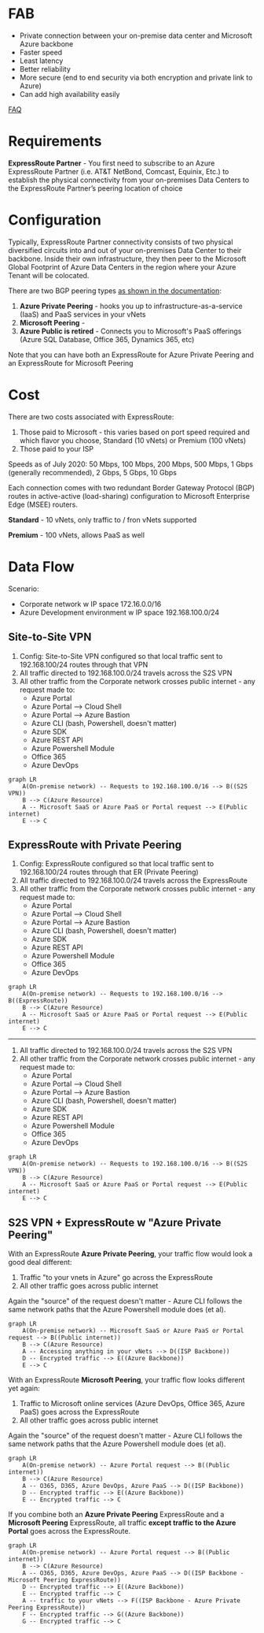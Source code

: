 # FAB 
- Private connection between your on-premise data center and Microsoft Azure backbone
- Faster speed
- Least latency
- Better reliability
- More secure (end to end security via both encryption and private link to Azure)
- Can add high availability easily

[FAQ](https://docs.microsoft.com/en-us/azure/expressroute/expressroute-faqs)

# Requirements
**ExpressRoute Partner** - You first need to subscribe to an Azure ExpressRoute Partner (i.e.
AT&T NetBond, Comcast, Equinix, Etc.) to establish the physical connectivity from your on-premises
Data Centers to the ExpressRoute Partner’s peering location of choice

# Configuration
Typically, ExpressRoute Partner connectivity consists of two physical diversified circuits into and out of
your on-premises Data Center to their backbone. Inside their own infrastructure, they then peer to the Microsoft Global
Footprint of Azure Data Centers in the region where your Azure Tenant will be colocated.

There are two BGP peering types [as shown in the documentation](https://docs.microsoft.com/en-us/azure/expressroute/expressroute-circuit-peerings): 
1. **Azure Private Peering** - hooks you up to infrastructure-as-a-service (IaaS) and PaaS services in your vNets
1. **Microsoft Peering** - 
1. **Azure Public is retired** - Connects you to Microsoft's PaaS offerings (Azure SQL Database, Office 365, Dynamics 365, etc)

Note that you can have both an ExpressRoute for Azure Private Peering and an ExpressRoute for Microsoft Peering

# Cost
There are two costs associated with ExpressRoute:
1. Those paid to Microsoft - this varies based on port speed required and which flavor you choose, Standard (10 vNets) or Premium (100 vNets)
1. Those paid to your ISP

Speeds as of July 2020: 50 Mbps, 100 Mbps, 200 Mbps, 500 Mbps, 1 Gbps (generally recommended), 2 Gbps, 5 Gbps, 10 Gbps

Each connection comes with two redundant Border Gateway Protocol (BGP) routes in active-active (load-sharing) configuration to Microsoft Enterprise Edge (MSEE) routers. 

**Standard** - 10 vNets, only traffic to / fron vNets supported

**Premium** - 100 vNets, allows PaaS as well

# Data Flow

Scenario: 
- Corporate network w IP space 172.16.0.0/16
- Azure Development environment w IP space 192.168.100.0/24

## Site-to-Site VPN

1. Config: Site-to-Site VPN configured so that local traffic sent to 192.168.100/24 routes through that VPN
1. All traffic directed to 192.168.100.0/24 travels across the S2S VPN
2. All other traffic from the Corporate network crosses public internet - any request made to:
    - Azure Portal
    - Azure Portal --> Cloud Shell
    - Azure Portal --> Azure Bastion
    - Azure CLI (bash, Powershell, doesn't matter)
    - Azure SDK
    - Azure REST API
    - Azure Powershell Module
    - Office 365
    - Azure DevOps

```mermaid
graph LR
    A(On-premise network) -- Requests to 192.168.100.0/16 --> B((S2S VPN))
    B --> C(Azure Resource)
    A -- Microsoft SaaS or Azure PaaS or Portal request --> E(Public internet)
    E --> C
```    
## ExpressRoute with Private Peering

1. Config: ExpressRoute configured so that local traffic sent to 192.168.100/24 routes through that ER (Private Peering)
1. All traffic directed to 192.168.100.0/24 travels across the ExpressRoute
2. All other traffic from the Corporate network crosses public internet - any request made to:
    - Azure Portal
    - Azure Portal --> Cloud Shell
    - Azure Portal --> Azure Bastion
    - Azure CLI (bash, Powershell, doesn't matter)
    - Azure SDK
    - Azure REST API
    - Azure Powershell Module
    - Office 365
    - Azure DevOps

```mermaid
graph LR
    A(On-premise network) -- Requests to 192.168.100.0/16 --> B((ExpressRoute))
    B --> C(Azure Resource)
    A -- Microsoft SaaS or Azure PaaS or Portal request --> E(Public internet)
    E --> C
```    

---------------------

1. All traffic directed to 192.168.100.0/24 travels across the S2S VPN
2. All other traffic from the Corporate network crosses public internet - any request made to:
    - Azure Portal
    - Azure Portal --> Cloud Shell
    - Azure Portal --> Azure Bastion
    - Azure CLI (bash, Powershell, doesn't matter)
    - Azure SDK
    - Azure REST API
    - Azure Powershell Module
    - Office 365
    - Azure DevOps

```mermaid
graph LR
    A(On-premise network) -- Requests to 192.168.100.0/16 --> B((S2S VPN))
    B --> C(Azure Resource)
    A -- Microsoft SaaS or Azure PaaS or Portal request --> E(Public internet)
    E --> C
```    


## S2S VPN + ExpressRoute w "Azure Private Peering"

With an ExpressRoute **Azure Private Peering**, your traffic flow would look a good deal different:
1. Traffic "to your vnets in Azure" go across the ExpressRoute
2. All other traffic goes across public internet

Again the "source" of the request doesn't matter - Azure CLI follows the same network paths that the Azure Powershell module does (et al).
```mermaid
graph LR
    A(On-premise network) -- Microsoft SaaS or Azure PaaS or Portal request --> B((Public internet))
    B --> C(Azure Resource)
    A -- Accessing anything in your vNets --> D((ISP Backbone))
    D -- Encrypted traffic --> E((Azure Backbone))
    E --> C
```    
With an ExpressRoute **Microsoft Peering**, your traffic flow looks different yet again:
1. Traffic to Microsoft online services (Azure DevOps, Office 365, Azure PaaS) goes across the ExpressRoute
2. All other traffic goes across public internet

Again the "source" of the request doesn't matter - Azure CLI follows the same network paths that the Azure Powershell module does (et al).
```mermaid
graph LR
    A(On-premise network) -- Azure Portal request --> B((Public internet))
    B --> C(Azure Resource)
    A -- O365, D365, Azure DevOps, Azure PaaS --> D((ISP Backbone))
    D -- Encrypted traffic --> E((Azure Backbone))
    E -- Encrypted traffic --> C
```    

If you combine both an **Azure Private Peering** ExpressRoute and a **Microsoft Peering** ExpressRoute, all traffic **except traffic to the Azure Portal** goes across the ExpressRoute.
```mermaid
graph LR
    A(On-premise network) -- Azure Portal request --> B((Public internet))
    B --> C(Azure Resource)
    A -- O365, D365, Azure DevOps, Azure PaaS --> D((ISP Backbone - Microsoft Peering ExpressRoute))
    D -- Encrypted traffic --> E((Azure Backbone))
    E -- Encrypted traffic --> C
    A -- traffic to your vNets --> F((ISP Backbone - Azure Private Peering ExpressRoute))
    F -- Encrypted traffic --> G((Azure Backbone))
    G -- Encrypted traffic --> C
```    
